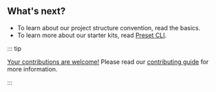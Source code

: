 ## What's next?

- To learn about our <a :href="`/integrations/${adapter.name}/basics/project-structure`">project structure</a> convention, read the basics.
- To learn more about our starter kits, read [Preset CLI](/api/preset-cli).

::: tip

<ins>Your contributions are welcome!</ins> Please read our [contributing guide](https://github.com/inertiajs-revamped/inertia/blob/main/CONTRIBUTING.md) for more information.

:::
